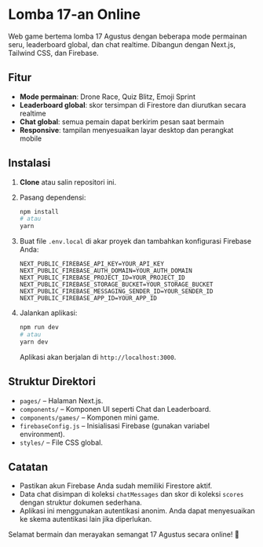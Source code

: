 # Lomba 17-an Online

Web game bertema lomba 17 Agustus dengan beberapa mode permainan seru, leaderboard global, dan chat realtime. Dibangun dengan Next.js, Tailwind CSS, dan Firebase.

## Fitur

- **Mode permainan**: Drone Race, Quiz Blitz, Emoji Sprint
- **Leaderboard global**: skor tersimpan di Firestore dan diurutkan secara realtime
- **Chat global**: semua pemain dapat berkirim pesan saat bermain
- **Responsive**: tampilan menyesuaikan layar desktop dan perangkat mobile

## Instalasi

1. **Clone** atau salin repositori ini.
2. Pasang dependensi:

   ```bash
   npm install
   # atau
   yarn
   ```

3. Buat file `.env.local` di akar proyek dan tambahkan konfigurasi Firebase Anda:

   ```env
   NEXT_PUBLIC_FIREBASE_API_KEY=YOUR_API_KEY
   NEXT_PUBLIC_FIREBASE_AUTH_DOMAIN=YOUR_AUTH_DOMAIN
   NEXT_PUBLIC_FIREBASE_PROJECT_ID=YOUR_PROJECT_ID
   NEXT_PUBLIC_FIREBASE_STORAGE_BUCKET=YOUR_STORAGE_BUCKET
   NEXT_PUBLIC_FIREBASE_MESSAGING_SENDER_ID=YOUR_SENDER_ID
   NEXT_PUBLIC_FIREBASE_APP_ID=YOUR_APP_ID
   ```

4. Jalankan aplikasi:

   ```bash
   npm run dev
   # atau
   yarn dev
   ```

   Aplikasi akan berjalan di `http://localhost:3000`.

## Struktur Direktori

- `pages/` – Halaman Next.js.
- `components/` – Komponen UI seperti Chat dan Leaderboard.
- `components/games/` – Komponen mini game.
- `firebaseConfig.js` – Inisialisasi Firebase (gunakan variabel environment).
- `styles/` – File CSS global.

## Catatan

- Pastikan akun Firebase Anda sudah memiliki Firestore aktif.
- Data chat disimpan di koleksi `chatMessages` dan skor di koleksi `scores` dengan struktur dokumen sederhana.
- Aplikasi ini menggunakan autentikasi anonim. Anda dapat menyesuaikan ke skema autentikasi lain jika diperlukan.

Selamat bermain dan merayakan semangat 17 Agustus secara online! 🎉